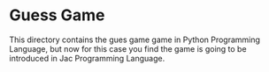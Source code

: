# Guess Game

This directory contains the gues game game in Python Programming Language, but now for this case you find the game is going to be introduced in Jac Programming Language.